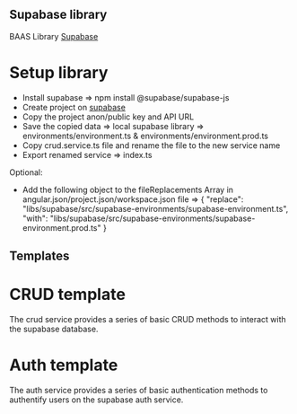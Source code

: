 ## Supabase library

BAAS Library [Supabase](https://supabase.com/)

# Setup library

- Install supabase => npm install @supabase/supabase-js
- Create project on [supabase](https://app.supabase.io/)
- Copy the project anon/public key and API URL
- Save the copied data => local supabase library => environments/environment.ts & environments/environment.prod.ts
- Copy crud.service.ts file and rename the file to the new service name
- Export renamed service => index.ts

Optional:

- Add the following object to the fileReplacements Array in angular.json/project.json/workspace.json file =>
  {
  "replace": "libs/supabase/src/supabase-environments/supabase-environment.ts",
  "with": "libs/supabase/src/supabase-environments/supabase-environment.prod.ts"
  }

## Templates

# CRUD template

The crud service provides a series of basic CRUD methods to interact with the supabase database.

# Auth template

The auth service provides a series of basic authentication methods to authentify users on the supabase auth service.
